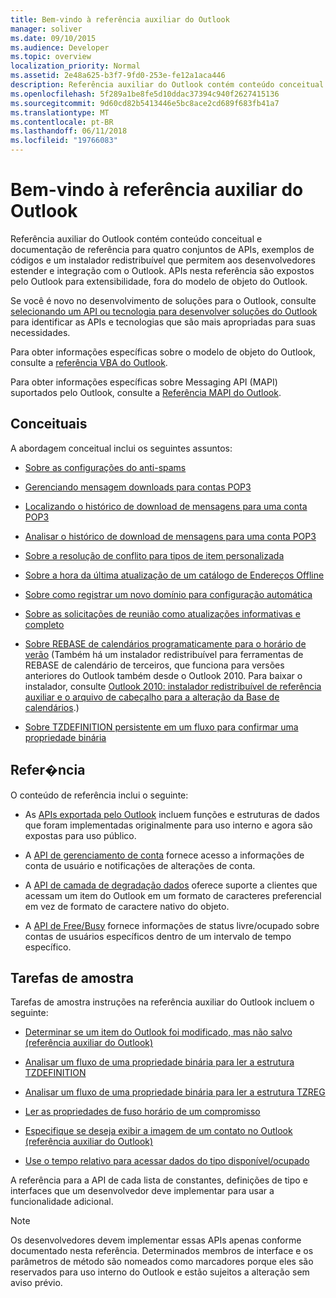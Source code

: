 ```yaml
---
title: Bem-vindo à referência auxiliar do Outlook
manager: soliver
ms.date: 09/10/2015
ms.audience: Developer
ms.topic: overview
localization_priority: Normal
ms.assetid: 2e48a625-b3f7-9fd0-253e-fe12a1aca446
description: Referência auxiliar do Outlook contém conteúdo conceitual e documentação de referência para quatro conjuntos de APIs, exemplos de códigos e um instalador redistribuível que permitem aos desenvolvedores estender e integração com o Outlook. APIs nesta referência são expostos pelo Outlook para extensibilidade, fora do modelo de objeto do Outlook.
ms.openlocfilehash: 5f289a1be8fe5d10ddac37394c940f2627415136
ms.sourcegitcommit: 9d60cd82b5413446e5bc8ace2cd689f683fb41a7
ms.translationtype: MT
ms.contentlocale: pt-BR
ms.lasthandoff: 06/11/2018
ms.locfileid: "19766083"
---
```

# <a name="welcome-to-the-outlook-auxiliary-reference"></a>Bem-vindo à referência auxiliar do Outlook

Referência auxiliar do Outlook contém conteúdo conceitual e documentação de referência para quatro conjuntos de APIs, exemplos de códigos e um instalador redistribuível que permitem aos desenvolvedores estender e integração com o Outlook. APIs nesta referência são expostos pelo Outlook para extensibilidade, fora do modelo de objeto do Outlook. 
  
Se você é novo no desenvolvimento de soluções para o Outlook, consulte [selecionando um API ou tecnologia para desenvolver soluções do Outlook](../selecting-an-api-or-technology-for-developing-solutions-for-outlook.md) para identificar as APIs e tecnologias que são mais apropriadas para suas necessidades. 

Para obter informações específicas sobre o modelo de objeto do Outlook, consulte a [referência VBA do Outlook](http://msdn.microsoft.com/library/75e4ad96-62a2-49d2-bc51-48ceab50634c%28Office.15%29.aspx). 

Para obter informações específicas sobre Messaging API (MAPI) suportados pelo Outlook, consulte a [Referência MAPI do Outlook](http://msdn.microsoft.com/library/3d980b86-7001-4869-9780-121c6bfc7275%28Office.15%29.aspx).

## <a name="conceptual"></a>Conceituais 

A abordagem conceitual inclui os seguintes assuntos:
  
- [Sobre as configurações do anti-spams](about-anti-spam-settings.md)
    
- [Gerenciando mensagem downloads para contas POP3](managing-message-downloads-for-pop3-accounts.md)
    
- [Localizando o histórico de download de mensagens para uma conta POP3](locating-the-message-download-history-for-a-pop3-account.md)
    
- [Analisar o histórico de download de mensagens para uma conta POP3](parsing-the-message-download-history-for-a-pop3-account.md)
    
- [Sobre a resolução de conflito para tipos de item personalizada](about-conflict-resolution-for-custom-item-types.md)
    
- [Sobre a hora da última atualização de um catálogo de Endereços Offline](about-the-last-update-time-of-an-offline-address-book.md)
    
- [Sobre como registrar um novo domínio para configuração automática](about-registering-a-new-domain-for-automatic-configuration.md)
    
- [Sobre as solicitações de reunião como atualizações informativas e completo](about-meeting-requests-as-informational-updates-and-full-updates.md)
    
- [Sobre REBASE de calendários programaticamente para o horário de verão](about-rebasing-calendars-programmatically-for-daylight-saving-time.md) (Também há um instalador redistribuível para ferramentas de REBASE de calendário de terceiros, que funciona para versões anteriores do Outlook também desde o Outlook 2010. Para baixar o instalador, consulte [Outlook 2010: instalador redistribuível de referência auxiliar e o arquivo de cabeçalho para a alteração da Base de calendários](http://www.microsoft.com/downloads/details.aspx?FamilyID=77748863-4352-4b99-ae57-1d4ae803983b).)
    
- [Sobre TZDEFINITION persistente em um fluxo para confirmar uma propriedade binária](about-persisting-tzdefinition-to-a-stream-to-commit-to-a-binary-property.md)

## <a name="reference"></a>Refer�ncia

O conteúdo de referência inclui o seguinte:
  
- As [APIs exportada pelo Outlook](about-apis-exported-by-outlook.md) incluem funções e estruturas de dados que foram implementadas originalmente para uso interno e agora são expostas para uso público. 
    
- A [API de gerenciamento de conta](about-the-account-management-api.md) fornece acesso a informações de conta de usuário e notificações de alterações de conta. 
    
- A [API de camada de degradação dados](about-the-data-degradation-layer-api.md) oferece suporte a clientes que acessam um item do Outlook em um formato de caracteres preferencial em vez de formato de caractere nativo do objeto. 
    
- A [API de Free/Busy](about-the-free-busy-api.md) fornece informações de status livre/ocupado sobre contas de usuários específicos dentro de um intervalo de tempo específico. 

## <a name="sample-tasks"></a>Tarefas de amostra

Tarefas de amostra instruções na referência auxiliar do Outlook incluem o seguinte:
    
- [Determinar se um item do Outlook foi modificado, mas não salvo (referência auxiliar do Outlook)](how-to-determine-if-outlook-item-has-been-modified-but-not-saved.md)
    
- [Analisar um fluxo de uma propriedade binária para ler a estrutura TZDEFINITION](how-to-parse-stream-from-binary-property-to-read-tzdefinition-structure.md)
    
- [Analisar um fluxo de uma propriedade binária para ler a estrutura TZREG](how-to-parse-a-stream-from-a-binary-property-to-read-the-tzreg-structure.md)
    
- [Ler as propriedades de fuso horário de um compromisso](how-to-read-time-zone-properties-from-an-appointment.md)
    
- [Especifique se deseja exibir a imagem de um contato no Outlook (referência auxiliar do Outlook)](https://msdn.microsoft.com/en-us/library/office/gg262879.aspx)
    
- [Use o tempo relativo para acessar dados do tipo disponível/ocupado](how-to-use-relative-time-to-access-free-busy-data.md)
    
A referência para a API de cada lista de constantes, definições de tipo e interfaces que um desenvolvedor deve implementar para usar a funcionalidade adicional.
  
> [!NOTE]
> Os desenvolvedores devem implementar essas APIs apenas conforme documentado nesta referência. Determinados membros de interface e os parâmetros de método são nomeados como marcadores porque eles são reservados para uso interno do Outlook e estão sujeitos a alteração sem aviso prévio. 
  

